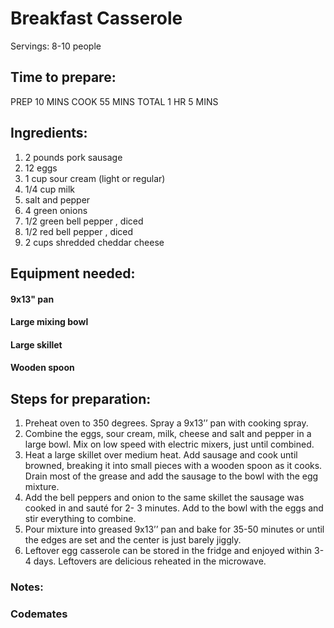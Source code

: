 # Breakfast Casserole


Servings: 8-10 people 

## Time to prepare: 
 PREP 10 MINS COOK 55 MINS TOTAL 1 HR 5 MINS

## Ingredients:
1. 2 pounds pork sausage
2. 12 eggs
3. 1 cup sour cream (light or regular)
4. 1/4 cup milk
5. salt and pepper
6. 4 green onions
7. 1/2 green bell pepper , diced
8. 1/2 red bell pepper , diced
9. 2 cups shredded cheddar cheese

## Equipment needed:

#### 9x13" pan
#### Large mixing bowl
#### Large skillet
#### Wooden spoon

## Steps for preparation:
1. Preheat oven to 350 degrees. Spray a 9x13’’ pan with cooking spray.
2. Combine the eggs, sour cream, milk, cheese and salt and pepper in a large bowl. Mix on low speed with electric mixers, just until combined.
3. Heat a large skillet over medium heat. Add sausage and cook until browned, breaking it into small pieces with a wooden spoon as it cooks. Drain most of the grease and add the sausage to the bowl with the egg mixture.
4. Add the bell peppers and onion to the same skillet the sausage was cooked in and sauté for 2- 3 minutes. Add to the bowl with the eggs and stir everything to combine.
5. Pour mixture into greased 9x13’’ pan and bake for 35-50 minutes or until the edges are set and the center is just barely jiggly.
6. Leftover egg casserole can be stored in the fridge and enjoyed within 3-4 days. Leftovers are delicious reheated in the microwave. 

### Notes:



### Codemates #
